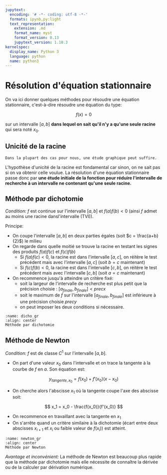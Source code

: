 ```yaml
---
jupytext:
  encoding: '# -*- coding: utf-8 -*-'
  formats: ipynb,py:light
  text_representation:
    extension: .md
    format_name: myst
    format_version: 0.13
    jupytext_version: 1.10.3
kernelspec:
  display_name: Python 3
  language: python
  name: python3
---
```

# Résolution d'équation stationnaire
On va ici donner quelques méthodes pour résoudre une équation stationnaire, c'est-à-dire résoudre une équation du type:

$$
f(x) = 0
$$

sur un intervalle $[a,b]$ __dans lequel on sait qu'il n'y a qu'une seule racine__ qui sera noté $x_0$.

## Unicité de la racine
```{margin}
Dans la plupart des cas pour nous, une étude graphique peut suffire.
```
L'hypothèse d'unicité de la racine est fondamental car sinon, on ne sait pas si on va obtenir celle voulue. La résolution d'une équation stationnaire passe donc par __une étude initiale de la fonction pour réduire l'intervalle de recherche à un intervalle ne contenant qu'une seule racine.__ 

## Méthode par dichotomie

_Condition:_ $f$ est continue sur l'intervalle $[a,b]$ et $f(a) f(b) < 0$ (ainsi $f$ admet au moins une racine dansl'intervalle (TVI)).

Principe:
* On coupe l'intervalle $[a,b]$ en deux parties égales (soit $c = \frac{a+b}{2}$) le milieu
* On regarde dans quelle moitié se trouve la racine en testant les signes des produits $f(a)f(c)$ et $f(c)f(b)$
    * Si $f(a)f(c) < 0$, la racine est dans l'intervalle $[a,c]$, on réitère le test précédent mais avec l'intervalle $[a,c]$ (soit $b = c$ maintenant)
    * Si $f(c)f(b) < 0$, la racine est dans l'intervalle $[c,b]$, on réitère le test précédent mais avec l'intervalle $[c,b]$ (soit $a = c$ maintenant)
* On recommence jusqu'à atteindre un critère fixé:
    * soit la largeur de l'intervalle de recherche est plus petit que la précision choisie : $[a_{finale}, b_{finale}] < precx$
    * soit le maximum de $f$ sur l'intervalle $[a_{finale}, b_{finale}]$ est inférieure à une précision choisie $precy$
    * on peut imposer les deux conditions si nécessaire.

```{figure} ./images/recherche_racine_dichotomie.gif
:name: dicho_gr
:align: center
Méthode par dichotomie
```

## Méthode de Newton
_Condition:_ $f$ est de classe $C^1$ sur l'intervalle $[a,b]$.

* On part d'une valeur $x_0$ dans l'intervalle et on trace la tangente à la courbe de $f$ en $a$. Son équation est:

$$
y_{tangente,x_0} = f(x_0) + f'(x_0) (x - x_0)
$$

* On cherche alors l'abscisse $x_1$ où la tangente coupe l'axe des abscisse soit:

$$
x_1 = x_0 - \frac{f(x_0)}{f'(x_0)}
$$

* On recommence en travaillant avec la tangente en $x_1$
* On s'arrête quand un critère similaire à la dichotomie (écart entre deux abscisses $x_{i+1}$ et $x_i$ ou faible valeur de $f(x_i)$) est atteint.

```{figure} ./images/recherche_racine_newton.gif
:name: newton_gr
:align: center
Méthode par Newton
```

_Avantage et inconvénient:_ La méthode de Newton est beaucoup plus rapide que la méthode par dichotomie mais elle nécessite de connaître la dérivée ou de la calculer par dérivation numérique.